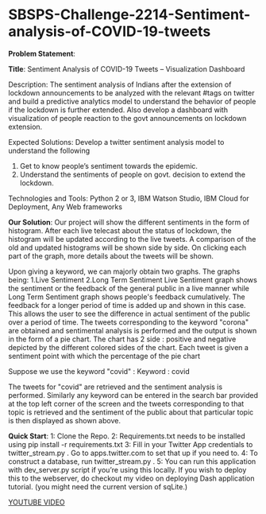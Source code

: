 # SBSPS-Challenge-2214-Sentiment-analysis-of-COVID-19-tweets
**Problem Statement**:

**Title**: 
Sentiment Analysis of COVID-19 Tweets – Visualization Dashboard

Description:
The sentiment analysis of Indians after the extension of lockdown announcements to be analyzed with the relevant #tags on twitter and build a predictive analytics model to understand the behavior of people if the lockdown is further extended.  Also develop a dashboard with visualization of people reaction to the govt announcements on lockdown extension.

Expected Solutions:
Develop a twitter sentiment analysis model to understand the following
1. Get to know people’s sentiment towards the epidemic.
2. Understand the sentiments of people on govt. decision to extend the lockdown.

Technologies and Tools: Python 2 or 3, IBM Watson Studio, IBM Cloud for Deployment, Any Web frameworks

**Our Solution**:
Our project will show the different sentiments in the form of histogram.
After each live telecast about the status of lockdown, the histogram will be updated according to the live tweets.
A comparison of the old and updated histograms will be shown side by side.
On clicking each part of the graph, more details about the tweets will be shown.

Upon giving a keyword, we can majorly obtain two graphs. The graphs being:
1.Live Sentiment
2.Long Term Sentiment
Live Sentiment graph shows the sentiment or the feedback of the general public in a live manner while Long Term Sentiment graph shows people's feedback cumulatively. The feedback for a longer period of time is added up and shown in this case. This allows the user to see the difference in actual sentiment of the public over a period of time.
The tweets corresponding to the keyword "corona" are obtained and sentimental analysis is performed and the output is shown in the form of a pie chart. The chart has 2 side : positive and negative depicted by the different colored sides of the chart. 
Each tweet is given a sentiment point with which the percentage of the pie chart

Suppose we use the keyword "covid" :
Keyword : covid

The tweets for "covid" are retrieved and the sentiment analysis is performed.
Similarly any keyword can be entered in the search bar provided at the top left corner of the screen and the tweets corresponding to that topic is retrieved and the sentiment of the public about that particular topic is then displayed as shown above.

**Quick Start**:
1: Clone the Repo.
2: Requirements.txt needs to be installed using pip install -r requirements.txt
3: Fill in your Twitter App credentials to twitter_stream.py . Go to apps.twitter.com to set that up if you need to.
4: To construct a database, run twitter_stream.py .
5: You can run this application with dev_server.py script if you’re using this locally. If you wish to deploy this to the webserver, do checkout my video on deploying Dash application tutorial.
(you might need the current version of sqLite.)

[YOUTUBE VIDEO](https://www.youtube.com/watch?v=A4etA_z-_Ew&feature=youtu.be) 
